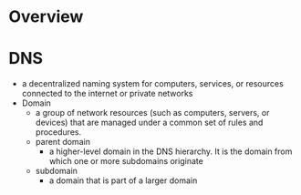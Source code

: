 # Overview

# DNS
- a decentralized naming system for computers, services, or resources connected to the internet or private networks
- Domain
    - a group of network resources (such as computers, servers, or devices) that are managed under a common set of rules and procedures.
    - parent domain
        -  a higher-level domain in the DNS hierarchy. It is the domain from which one or more subdomains originate
    - subdomain
        - a domain that is part of a larger domain